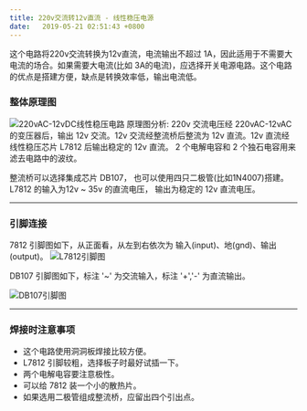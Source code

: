 ```yaml
---
title: 220v交流转12v直流 - 线性稳压电源
date:   2019-05-21 02:51:43 +0800
---
```

这个电路将220v交流转换为12v直流，电流输出不超过 1A，因此适用于不需要大电流的场合。如果需要大电流(比如 3A的电流)，应选择开关电源电路。这个电路的优点是搭建方便，缺点是转换效率低，输出电流低。 
### 整体原理图
![220vAC-12vDC线性稳压电路](https://i.bmp.ovh/imgs/2019/05/035615dfc7c9c49d.png)
原理图分析: 220v 交流电压经 220vAC-12vAC 的变压器后，输出 12v 交流。12v 交流经整流桥后整流为 12v 直流。12v 直流经线性稳压芯片 L7812 后输出稳定的 12v 直流。 2 个电解电容和 2 个独石电容用来滤去电路中的波纹。

整流桥可以选择集成芯片 DB107， 也可以使用四只二极管(比如1N4007)搭建。L7812 的输入为12v ~ 35v 的直流电压， 输出为稳定的 12v 直流电压。

---
### 引脚连接
7812 引脚图如下，从正面看，从左到右依次为 输入(input)、地(gnd)、输出(output)。
![L7812引脚图](https://i.bmp.ovh/imgs/2019/05/a47744b3b9e4aa94.jpg) 

DB107 引脚图如下，标注 '~' 为交流输入，标注 '+','-' 为直流输出。 

![DB107引脚图](https://i.bmp.ovh/imgs/2019/05/3d74d4355a50998f.png) 

---
### 焊接时注意事项 
- 这个电路使用洞洞板焊接比较方便。
- L7812 引脚较粗，选择板子时最好试插一下。
- 两个电解电容要注意极性。
- 可以给 7812 装一个小的散热片。
- 如果选用二极管组成整流桥，应留出四个引出点。
